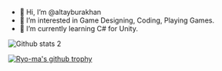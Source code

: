 - 👋 Hi, I’m @altayburakhan
- 👀 I’m interested in Game Designing, Coding, Playing Games.
- 🌱 I’m currently learning C# for Unity.


![Github stats 2](https://github-readme-stats.vercel.app/api?username=altayburakhan&show_icons=true&theme=radical)


[![Ryo-ma's github trophy](https://github-profile-trophy.vercel.app/?username=altayburakhan&row=1)](https://github.com/ryo-ma/github-profile-trophy)

